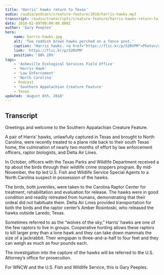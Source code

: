```yaml
---
title: 'Harris’ hawks return to Texas'
audio: /audio/podcast/creature-feature/2010/harris-hawks.mp3
transcript: /audio/transcripts/creature-feature/harris-hawks-return-to-texas.pdf
date: 2010-02-09T00:00:00.000Z
author: 'Gary Peeples'
hero:
    name: harris-hawks.jpg
    alt: 'Two reddish brown hawks perched on a fence post.'
    caption: 'Harris hawks. <a href="https://flic.kr/p/52RVPM">Photo</a> by Emilio del Prado, CC BY-SA 2.0.'
    link: 'https://flic.kr/p/52RVPM'
    position: '80% 20%'
tags:
    - 'Asheville Ecological Services Field Office'
    - 'Harris Hawk'
    - 'Law Enforcement'
    - 'North Carolina'
    - Podcast
    - 'Southern Appalachian Creature Feature'
    - Texas
updated: 'August 8th, 2018'
---
```


## Transcript

Greetings and welcome to the Southern Appalachian Creature Feature.

A pair of Harris’ hawks, unlawfully captured in Texas and brought to North Carolina, were recently treated to a plane ride back to their south Texas home, the culmination of nearly two months of effort by law enforcement officers, raptor biologists, and Delta Air Lines.

In October, officers with the Texas Parks and Wildlife Department received a tip about the birds through their wildlife crime stoppers program. By mid-November, the tip led U.S. Fish and Wildlife Service Special Agents to a North Carolina suspect in possession of the hawks.

The birds, both juveniles, were taken to the Carolina Raptor Center for treatment, rehabilitation and evaluation for release. The hawks were in good condition and readily retreated from humans, demonstrating that their ordeal did not habituate them. Delta Air Lines provided transportation for both the birds and the raptor center’s Amber Rosintoski, who released the hawks outside Laredo, Texas.

Sometimes referred to as the “wolves of the sky,” Harris’ hawks are one of the few raptors to live in groups. Cooperative hunting allows these raptors to kill larger prey than a lone hawk and they can take down mammals the size of a jackrabbit. Their wingspan is three-and-a-half to four feet and they can weigh as much as four pounds each.

The investigation into the capture of the hawks will be referred to the U.S. Attorney’s office for prosecution.

For WNCW and the U.S. Fish and Wildlife Service, this is Gary Peeples.